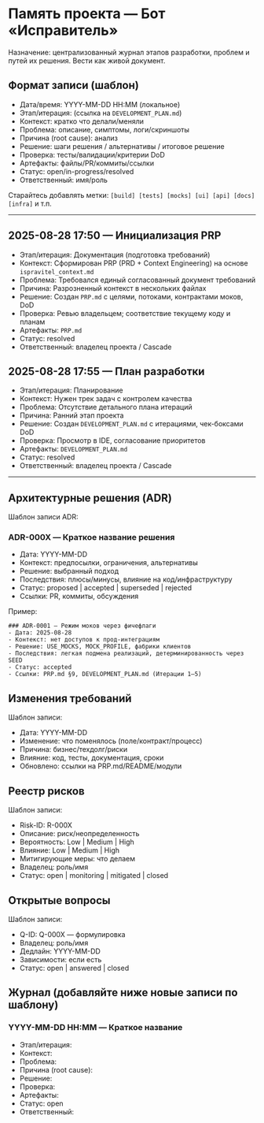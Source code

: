 # Память проекта — Бот «Исправитель»

Назначение: централизованный журнал этапов разработки, проблем и путей их решения. Вести как живой документ.

## Формат записи (шаблон)
- Дата/время: YYYY-MM-DD HH:MM (локальное)
- Этап/итерация: (ссылка на `DEVELOPMENT_PLAN.md`)
- Контекст: кратко что делали/меняли
- Проблема: описание, симптомы, логи/скриншоты
- Причина (root cause): анализ
- Решение: шаги решения / альтернативы / итоговое решение
- Проверка: тесты/валидации/критерии DoD
- Артефакты: файлы/PR/коммиты/ссылки
- Статус: open/in-progress/resolved
- Ответственный: имя/роль

Старайтесь добавлять метки: `[build] [tests] [mocks] [ui] [api] [docs] [infra]` и т.п.

---

## 2025-08-28 17:50 — Инициализация PRP
- Этап/итерация: Документация (подготовка требований)
- Контекст: Сформирован PRP (PRD + Context Engineering) на основе `ispravitel_context.md`
- Проблема: Требовался единый согласованный документ требований
- Причина: Разрозненный контекст в нескольких файлах
- Решение: Создан `PRP.md` с целями, потоками, контрактами моков, DoD
- Проверка: Ревью владельцем; соответствие текущему коду и планам
- Артефакты: `PRP.md`
- Статус: resolved
- Ответственный: владелец проекта / Cascade

## 2025-08-28 17:55 — План разработки
- Этап/итерация: Планирование
- Контекст: Нужен трек задач с контролем качества
- Проблема: Отсутствие детального плана итераций
- Причина: Ранний этап проекта
- Решение: Создан `DEVELOPMENT_PLAN.md` с итерациями, чек-боксами DoD
- Проверка: Просмотр в IDE, согласование приоритетов
- Артефакты: `DEVELOPMENT_PLAN.md`
- Статус: resolved
- Ответственный: владелец проекта / Cascade

---

## Архитектурные решения (ADR)

Шаблон записи ADR:

### ADR-000X — Краткое название решения
- Дата: YYYY-MM-DD
- Контекст: предпосылки, ограничения, альтернативы
- Решение: выбранный подход
- Последствия: плюсы/минусы, влияние на код/инфраструктуру
- Статус: proposed | accepted | superseded | rejected
- Ссылки: PR, коммиты, обсуждения

Пример:
```
### ADR-0001 — Режим моков через фичефлаги
- Дата: 2025-08-28
- Контекст: нет доступов к прод-интеграциям
- Решение: USE_MOCKS, MOCK_PROFILE, фабрики клиентов
- Последствия: легкая подмена реализаций, детерминированность через SEED
- Статус: accepted
- Ссылки: PRP.md §9, DEVELOPMENT_PLAN.md (Итерации 1–5)
```

## Изменения требований

Шаблон записи:
- Дата: YYYY-MM-DD
- Изменение: что поменялось (поле/контракт/процесс)
- Причина: бизнес/техдолг/риски
- Влияние: код, тесты, документация, сроки
- Обновлено: ссылки на PRP.md/README/модули

## Реестр рисков

Шаблон записи:
- Risk-ID: R-000X
- Описание: риск/неопределенность
- Вероятность: Low | Medium | High
- Влияние: Low | Medium | High
- Митигирующие меры: что делаем
- Владелец: роль/имя
- Статус: open | monitoring | mitigated | closed

## Открытые вопросы

Шаблон записи:
- Q-ID: Q-000X — формулировка
- Владелец: роль/имя
- Дедлайн: YYYY-MM-DD
- Зависимости: если есть
- Статус: open | answered | closed

## Журнал (добавляйте ниже новые записи по шаблону)

### YYYY-MM-DD HH:MM — Краткое название
- Этап/итерация: 
- Контекст: 
- Проблема: 
- Причина (root cause): 
- Решение: 
- Проверка: 
- Артефакты: 
- Статус: open
- Ответственный: 
